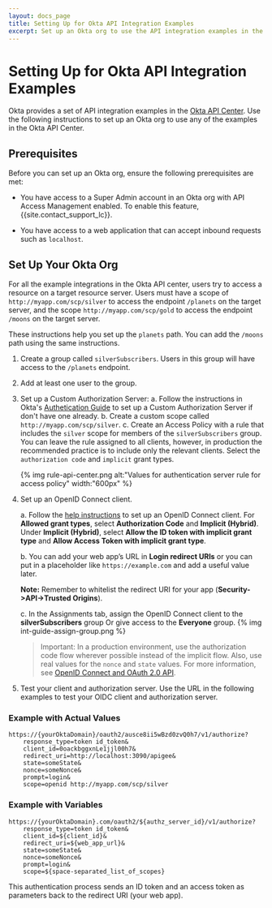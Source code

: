 ```yaml
---
layout: docs_page
title: Setting Up for Okta API Integration Examples
excerpt: Set up an Okta org to use the API integration examples in the Okta API Center
---
```

# Setting Up for Okta API Integration Examples

Okta provides a set of API integration examples in the [Okta API Center](http://okta-api-am.herokuapp.com/). Use the following instructions to set up an Okta org to use any of the examples in the Okta API Center.

## Prerequisites

Before you can set up an Okta org, ensure the following prerequisites are met:

* You have access to a Super Admin account in an Okta org with API Access Management enabled.
To enable this feature, {{site.contact_support_lc}}.

* You have access to a web application that can accept inbound requests such as `localhost`.

## Set Up Your Okta Org

For all the example integrations in the Okta API center, users try to access a resource on a target resource server.
Users must have a scope of `http://myapp.com/scp/silver` to access the endpoint `/planets` on the target server,
and the scope `http://myapp.com/scp/gold` to access the endpoint `/moons` on the target server.

These instructions help you set up the `planets` path. You can add the `/moons` path using the same instructions.

1. Create a group called `silverSubscribers`. Users in this group will have access to the `/planets` endpoint.
2. Add at least one user to the group.
3. Set up a Custom Authorization Server:
    a. Follow the instructions in Okta's [Authetication Guide](/authentication-guide/implementing-authentication/set-up-authz-server)
    to set up a Custom Authorization Server if don't have one already.
    b. Create a custom scope called `http://myapp.com/scp/silver`.
    c. Create an Access Policy with a rule that includes the `silver` scope for members of the `silverSubscribers` group.
    You can leave the rule assigned to all clients, however, in production the recommended practice is to include
    only the relevant clients. Select the `authorization code` and `implicit` grant types.

    {% img rule-api-center.png alt:"Values for authentication server rule for access policy" width:"600px" %}

4. Set up an OpenID Connect client.

    a. Follow the [help instructions](https://help.okta.com/en/prev/Content/Topics/Apps/Apps_App_Integration_Wizard.htm) to set up an OpenID Connect client. For **Allowed grant types**, select **Authorization Code** and **Implicit (Hybrid)**. Under **Implicit (Hybrid)**, select **Allow the ID token with implicit grant type** and **Allow Access Token with implicit grant type**.

    b. You can add your web app’s URL in **Login redirect URIs** or you can put in a placeholder like `https://example.com` and add a useful value later.

    **Note:** Remember to whitelist the redirect URI for your app (**Security->API->Trusted Origins**).

    c. In the Assignments tab, assign the OpenID Connect client to the **silverSubscribers** group Or give access to the **Everyone** group.
    {% img int-guide-assign-group.png %}

    > Important: In a production environment, use the authorization code flow wherever possible instead of the implicit flow. Also, use real values for the `nonce` and `state` values. For more information, see [OpenID Connect and OAuth 2.0 API](/docs/api/resources/oidc#request-parameters).

5. Test your client and authorization server. Use the URL in the following examples to test your OIDC client and authorization server. 


### Example with Actual Values

```
https://{yourOktaDomain}/oauth2/ausce8ii5wBzd0zvQ0h7/v1/authorize?
    response_type=token id_token&
    client_id=0oackbggxnLe1jjl00h7&
    redirect_uri=http://localhost:3090/apigee&
    state=someState&
    nonce=someNonce&
    prompt=login&
    scope=openid http://myapp.com/scp/silver
```

### Example with Variables

```
https://{yourOktaDomain}.com/oauth2/${authz_server_id}/v1/authorize?
    response_type=token id_token&
    client_id=${client_id}&
    redirect_uri=${web_app_url}&
    state=someState&
    nonce=someNonce&
    prompt=login&
    scope=${space-separated_list_of_scopes}
```
This authentication process sends an ID token and an access token as parameters back to the redirect URI (your web app).


